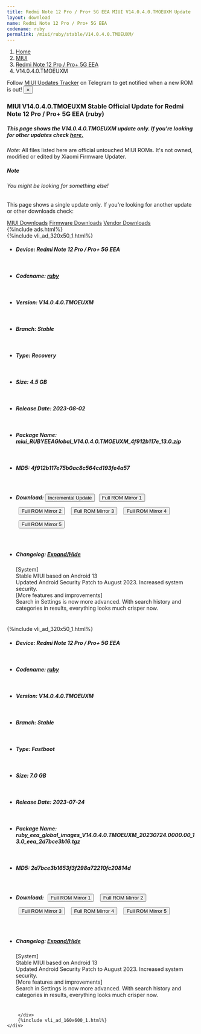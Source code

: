 ```yaml
---
title: Redmi Note 12 Pro / Pro+ 5G EEA MIUI V14.0.4.0.TMOEUXM Update
layout: download
name: Redmi Note 12 Pro / Pro+ 5G EEA
codename: ruby
permalink: /miui/ruby/stable/V14.0.4.0.TMOEUXM/
---
```

<nav aria-label="breadcrumb">
    <ol class="breadcrumb">
        <li class="breadcrumb-item"><a href="/">Home</a></li>
        <li class="breadcrumb-item"><a href="/miui/">MIUI</a></li>
        <li class="breadcrumb-item"><a href="/miui/ruby/">Redmi Note 12 Pro / Pro+ 5G EEA</a></li>
        <li class="breadcrumb-item active" aria-current="page">V14.0.4.0.TMOEUXM</li>
    </ol>
</nav>
<div class="alert alert-primary alert-dismissible fade show" role="alert">
    Follow <a href="https://t.me/MIUIUpdatesTracker" class="alert-link">MIUI Updates Tracker</a> on Telegram to get
    notified when a new ROM is out!
    <button type="button" class="close" data-dismiss="alert" aria-label="Close">
        <span aria-hidden="true">&times;</span>
    </button>
</div>
<div class="col-12 mx-auto">
    <h3 class="title bg-light p-2 rounded">MIUI V14.0.4.0.TMOEUXM Stable Official Update for Redmi Note 12 Pro / Pro+ 5G EEA (ruby)</h3>
    <h5>This page shows the V14.0.4.0.TMOEUXM update only. If you're looking for other updates check
        <a href="/miui/ruby/">here.</a></h5>
    <p><i>Note: </i>All files listed here are official untouched MIUI ROMs.
        It's not owned, modified or edited by Xiaomi Firmware Updater.</p>
    <div class="card">
        <div class="card-body">
            <h5 class="card-title">Note</h5>
            <h6 class="card-subtitle mb-2 text-muted">You might be looking for something else!</h6>
            <p class="card-text">This page shows a single update only.
                If you're looking for another update or other downloads check:</p>
            <a href="/miui/" class="card-link">MIUI Downloads</a>
            <a href="/firmware/" class="card-link">Firmware Downloads</a>
            <a href="/vendor/" class="card-link">Vendor Downloads</a>
        </div>
    </div>
    {%include ads.html%}
    <div class="row justify-content-center">
        <div class="col-10" id="downloads">
                    <div class="card card-body">
            {%include vli_ad_320x50_1.html%}
            <ul class="list-unstyled">
                <li style="padding-bottom: 10px;">
                    <h5><b>Device: </b>Redmi Note 12 Pro / Pro+ 5G EEA</h5>
                </li>
                <li style="padding-bottom: 10px;">
                    <h5><b>Codename: </b> <a href="/miui/ruby/" target="_blank">ruby</a> </h5>
                </li>
                <li style="padding-bottom: 10px;">
                    <h5><b>Version: </b>V14.0.4.0.TMOEUXM</h5>
                </li>
                <li style="padding-bottom: 10px;">
                    <h5><b>Branch: </b>Stable</h5>
                </li>
                <li style="padding-bottom: 10px;">
                    <h5><b>Type: </b>Recovery</h5>
                </li>
                <li style="padding-bottom: 10px;">
                    <h5><b>Size: </b>4.5 GB</h5>
                </li>
                <li style="padding-bottom: 10px;">
                    <h5><b>Release Date: </b>2023-08-02</h5>
                </li>
                <li style="padding-bottom: 10px;">
                    <h5><b>Package Name: </b><span id="filename" class="text-dark">miui_RUBYEEAGlobal_V14.0.4.0.TMOEUXM_4f912b117e_13.0.zip</span></h5>
                </li>
                <li style="padding-bottom: 10px;">
                    <h5><b>MD5: </b><span id="md5" class="text-muted">4f912b117e75b0ac8c564cd193fe4a57</span></h5>
                </li>
                <li style="padding-bottom: 10px;">
                    <h5><b>Download: </b><button type="button" id="incremental_download" class="btn btn-warning" onclick="window.open('https://bigota.d.miui.com/V14.0.4.0.TMOEUXM/miui-blockota-ruby_eea_global-V14.0.3.0.TMOEUXM-V14.0.4.0.TMOEUXM-01c1ded572-13.0.zip', '_blank');"><i class="fa fa-download"></i> Incremental Update</button> <button type="button" id="download" class="btn btn-primary" style="margin: 7px;" onclick="window.open('https://cdn-ota.azureedge.net/V14.0.4.0.TMOEUXM/miui_RUBYEEAGlobal_V14.0.4.0.TMOEUXM_4f912b117e_13.0.zip', '_blank');"><i class="fa fa-download"></i> Full ROM Mirror 1</button> <button type="button" id="download" class="btn btn-primary" style="margin: 7px;" onclick="window.open('https://cdnorg.d.miui.com/V14.0.4.0.TMOEUXM/miui_RUBYEEAGlobal_V14.0.4.0.TMOEUXM_4f912b117e_13.0.zip', '_blank');"><i class="fa fa-download"></i> Full ROM Mirror 2</button> <button type="button" id="download" class="btn btn-primary" style="margin: 7px;" onclick="window.open('https://bn.d.miui.com/V14.0.4.0.TMOEUXM/miui_RUBYEEAGlobal_V14.0.4.0.TMOEUXM_4f912b117e_13.0.zip', '_blank');"><i class="fa fa-download"></i> Full ROM Mirror 3</button> <button type="button" id="download" class="btn btn-primary" style="margin: 7px;" onclick="window.open('https://bigota.d.miui.com/V14.0.4.0.TMOEUXM/miui_RUBYEEAGlobal_V14.0.4.0.TMOEUXM_4f912b117e_13.0.zip', '_blank');"><i class="fa fa-download"></i> Full ROM Mirror 4</button> <button type="button" id="download" class="btn btn-primary" style="margin: 7px;" onclick="window.open('https://hugeota.d.miui.com/V14.0.4.0.TMOEUXM/miui_RUBYEEAGlobal_V14.0.4.0.TMOEUXM_4f912b117e_13.0.zip', '_blank');"><i class="fa fa-download"></i> Full ROM Mirror 5</button></h5>
                </li>
                <li style="padding-bottom: 10px;">
                    <h5><b>Changelog: </b><a href="#ruby_1_changelog" data-toggle="collapse" role="button"
                            aria-expanded="false" aria-controls="ruby_1_changelog"> <i class="fa fa-arrow-down"
                                aria-hidden="true"></i> Expand/Hide</a></h5>
                    <div class="collapse" id="ruby_1_changelog">
                        <p id="changelog_text">[System]<br>Stable MIUI based on Android 13<br>Updated Android Security Patch to August 2023. Increased system security.<br>[More features and improvements]<br>Search in Settings is now more advanced. With search history and categories in results, everything looks much crisper now.</p>
                    </div>
                </li>
            </ul>
        </div>
        <div class="card card-body">
            {%include vli_ad_320x50_1.html%}
            <ul class="list-unstyled">
                <li style="padding-bottom: 10px;">
                    <h5><b>Device: </b>Redmi Note 12 Pro / Pro+ 5G EEA</h5>
                </li>
                <li style="padding-bottom: 10px;">
                    <h5><b>Codename: </b> <a href="/miui/ruby/" target="_blank">ruby</a> </h5>
                </li>
                <li style="padding-bottom: 10px;">
                    <h5><b>Version: </b>V14.0.4.0.TMOEUXM</h5>
                </li>
                <li style="padding-bottom: 10px;">
                    <h5><b>Branch: </b>Stable</h5>
                </li>
                <li style="padding-bottom: 10px;">
                    <h5><b>Type: </b>Fastboot</h5>
                </li>
                <li style="padding-bottom: 10px;">
                    <h5><b>Size: </b>7.0 GB</h5>
                </li>
                <li style="padding-bottom: 10px;">
                    <h5><b>Release Date: </b>2023-07-24</h5>
                </li>
                <li style="padding-bottom: 10px;">
                    <h5><b>Package Name: </b><span id="filename" class="text-dark">ruby_eea_global_images_V14.0.4.0.TMOEUXM_20230724.0000.00_13.0_eea_2d7bce3b16.tgz</span></h5>
                </li>
                <li style="padding-bottom: 10px;">
                    <h5><b>MD5: </b><span id="md5" class="text-muted">2d7bce3b1653f3f298a72210fc20814d</span></h5>
                </li>
                <li style="padding-bottom: 10px;">
                    <h5><b>Download: </b> <button type="button" id="download" class="btn btn-primary" style="margin: 7px;" onclick="window.open('https://cdn-ota.azureedge.net/V14.0.4.0.TMOEUXM/ruby_eea_global_images_V14.0.4.0.TMOEUXM_20230724.0000.00_13.0_eea_2d7bce3b16.tgz', '_blank');"><i class="fa fa-download"></i> Full ROM Mirror 1</button> <button type="button" id="download" class="btn btn-primary" style="margin: 7px;" onclick="window.open('https://cdnorg.d.miui.com/V14.0.4.0.TMOEUXM/ruby_eea_global_images_V14.0.4.0.TMOEUXM_20230724.0000.00_13.0_eea_2d7bce3b16.tgz', '_blank');"><i class="fa fa-download"></i> Full ROM Mirror 2</button> <button type="button" id="download" class="btn btn-primary" style="margin: 7px;" onclick="window.open('https://bn.d.miui.com/V14.0.4.0.TMOEUXM/ruby_eea_global_images_V14.0.4.0.TMOEUXM_20230724.0000.00_13.0_eea_2d7bce3b16.tgz', '_blank');"><i class="fa fa-download"></i> Full ROM Mirror 3</button> <button type="button" id="download" class="btn btn-primary" style="margin: 7px;" onclick="window.open('https://bigota.d.miui.com/V14.0.4.0.TMOEUXM/ruby_eea_global_images_V14.0.4.0.TMOEUXM_20230724.0000.00_13.0_eea_2d7bce3b16.tgz', '_blank');"><i class="fa fa-download"></i> Full ROM Mirror 4</button> <button type="button" id="download" class="btn btn-primary" style="margin: 7px;" onclick="window.open('https://hugeota.d.miui.com/V14.0.4.0.TMOEUXM/ruby_eea_global_images_V14.0.4.0.TMOEUXM_20230724.0000.00_13.0_eea_2d7bce3b16.tgz', '_blank');"><i class="fa fa-download"></i> Full ROM Mirror 5</button></h5>
                </li>
                <li style="padding-bottom: 10px;">
                    <h5><b>Changelog: </b><a href="#ruby_2_changelog" data-toggle="collapse" role="button"
                            aria-expanded="false" aria-controls="ruby_2_changelog"> <i class="fa fa-arrow-down"
                                aria-hidden="true"></i> Expand/Hide</a></h5>
                    <div class="collapse" id="ruby_2_changelog">
                        <p id="changelog_text">[System]<br>Stable MIUI based on Android 13<br>Updated Android Security Patch to August 2023. Increased system security.<br>[More features and improvements]<br>Search in Settings is now more advanced. With search history and categories in results, everything looks much crisper now.</p>
                    </div>
                </li>
            </ul>
        </div>

        </div>
        {%include vli_ad_160x600_1.html%}
    </div>
</div>
